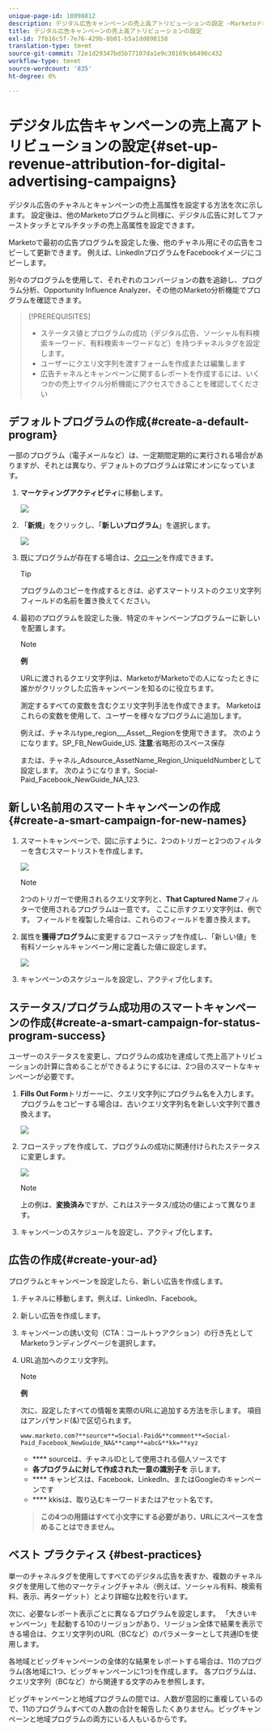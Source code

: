 ```yaml
---
unique-page-id: 10098812
description: デジタル広告キャンペーンの売上高アトリビューションの設定 —Marketoドキュメント — 製品ドキュメント
title: デジタル広告キャンペーンの売上高アトリビューションの設定
exl-id: 7fb16c5f-7e76-429b-8b01-b5a1dd898158
translation-type: tm+mt
source-git-commit: 72e1d29347bd5b77107da1e9c30169cb6490c432
workflow-type: tm+mt
source-wordcount: '835'
ht-degree: 0%

---
```


# デジタル広告キャンペーンの売上高アトリビューションの設定{#set-up-revenue-attribution-for-digital-advertising-campaigns}

デジタル広告のチャネルとキャンペーンの売上高属性を設定する方法を次に示します。 設定後は、他のMarketoプログラムと同様に、デジタル広告に対してファーストタッチとマルチタッチの売上高属性を設定できます。

Marketoで最初の広告プログラムを設定した後、他のチャネル用にその広告をコピーして更新できます。 例えば、LinkedInプログラムをFacebookイメージにコピーします。

別々のプログラムを使用して、それぞれのコンバージョンの数を追跡し、プログラム分析、Opportunity Influence Analyzer、その他のMarketo分析機能でプログラムを確認できます。

>[!PREREQUISITES]
>
>* ステータス値とプログラムの成功（デジタル広告、ソーシャル有料検索キーワード、有料検索キーワードなど）を持つチャネルタグを設定します。
>* ユーザーにクエリ文字列を渡すフォームを作成または編集します
>* 広告チャネルとキャンペーンに関するレポートを作成するには、いくつかの売上サイクル分析機能にアクセスできることを確認してください


## デフォルトプログラムの作成{#create-a-default-program}

一部のプログラム（電子メールなど）は、一定期間定期的に実行される場合がありますが、それとは異なり、デフォルトのプログラムは常にオンになっています。

1. **マーケティングアクティビティ**&#x200B;に移動します。

   ![](assets/login-marketing-activities-5.png)

1. 「**新規**」をクリックし、「**新しいプログラム**」を選択します。

   ![](assets/image2016-3-14-15-52-0.png)

1. 既にプログラムが存在する場合は、[クローン](/help/marketo/product-docs/core-marketo-concepts/programs/working-with-programs/clone-a-program.md)を作成できます。

   >[!TIP]
   >
   >プログラムのコピーを作成するときは、必ずスマートリストのクエリ文字列フィールドの名前を置き換えてください。

1. 最初のプログラムを設定した後、特定のキャンペーンプログラムーに新しいを配置します。

   >[!NOTE]
   >
   >**例**
   >
   >URLに渡されるクエリ文字列は、MarketoがMarketoでの人になったときに誰かがクリックした広告キャンペーンを知るのに役立ちます。
   >
   >測定するすべての変数を含むクエリ文字列手法を作成できます。 Marketoはこれらの変数を使用して、ユーザーを様々なプログラムに追加します。
   >
   >例えば、チャネルtype_region___Asset__Regionを使用できます。 次のようになります。SP_FB_NewGuide_US. **注意**:省略形のスペース保存
   >
   >または、チャネル_Adsource_AssetName_Region_UniqueIdNumberとして設定します。 次のようになります。Social-Paid_Facebook_NewGuide_NA_123.

## 新しい名前用のスマートキャンペーンの作成{#create-a-smart-campaign-for-new-names}

1. スマートキャンペーンで、図に示すように、2つのトリガーと2つのフィルターを含むスマートリストを作成します。

   ![](assets/image2016-3-23-13-3a59-3a24.png)

   >[!NOTE]
   >
   >2つのトリガーで使用されるクエリ文字列と、**That Captured Name**&#x200B;フィルターで使用されるプログラムは一意です。 ここに示すクエリ文字列は、例です。 フィールドを複製した場合は、これらのフィールドを置き換えます。

1. 属性を&#x200B;**獲得プログラム**&#x200B;に変更するフローステップを作成し、「新しい値」を有料ソーシャルキャンペーン用に定義した値に設定します。

   ![](assets/image2016-3-14-14-3a58-3a6.png)

1. キャンペーンのスケジュールを設定し、アクティブ化します。

## ステータス/プログラム成功用のスマートキャンペーンの作成{#create-a-smart-campaign-for-status-program-success}

ユーザーのステータスを変更し、プログラムの成功を達成して売上高アトリビューションの計算に含めることができるようにするには、2つ目のスマートなキャンペーンが必要です。

1. **Fills Out Form**&#x200B;トリガーーに、クエリ文字列にプログラム名を入力します。 プログラムをコピーする場合は、古いクエリ文字列名を新しい文字列で置き換えます。

   ![](assets/image2016-3-23-14-3a7-3a20.png)

1. フローステップを作成して、プログラムの成功に関連付けられたステータスに変更します。

   ![](assets/image2016-3-14-15-3a9-3a29.png)

   >[!NOTE]
   >
   >上の例は、**変換済み**&#x200B;ですが、これはステータス/成功の値によって異なります。

1. キャンペーンのスケジュールを設定し、アクティブ化します。

## 広告の作成{#create-your-ad}

プログラムとキャンペーンを設定したら、新しい広告を作成します。

1. チャネルに移動します。例えば、LinkedIn、Facebook。
1. 新しい広告を作成します。
1. キャンペーンの誘い文句（CTA：コールトゥアクション）の行き先としてMarketoランディングページを選択します。
1. URL追加へのクエリ文字列。

   >[!NOTE]
   >
   >**例**
   >
   >次に、設定したすべての情報を実際のURLに追加する方法を示します。 項目はアンパサンド(&amp;)で区切られます。
   >
   >`www.marketo.com?**source**=Social-Paid&**comment**=Social-Paid_Facebook_NewGuide_NA&**camp**=abc&**kk=**xyz`
   >
   >* **** sourceは、チャネルIDとして使用される個人ソースです
   >* **各プログラムに対して作成された一意の識別子を** 示します。
   >* **** キャンピスは、Facebook、LinkedIn、またはGoogleのキャンペーンです
   >* **** kkisは、取り込むキーワードまたはアセット名です。

   >
   >**この4つの用語はすべて小文字にする必要があり、URLにスペースを含めることはできません。**

## ベスト プラクティス {#best-practices}

単一のチャネルタグを使用してすべてのデジタル広告を表すか、複数のチャネルタグを使用して他のマーケティングチャネル（例えば、ソーシャル有料、検索有料、表示、再ターゲット）とより詳細な比較を行います。

次に、必要なレポート表示ごとに異なるプログラムを設定します。 「大きいキャンペーン」を起動する10のリージョンがあり、リージョン全体で結果を表示できる場合は、クエリ文字列のURL（BCなど）のパラメーターとして共通IDを使用します。

各地域とビッグキャンペーンの全体的な結果をレポートする場合は、11のプログラム(各地域に1つ、ビッグキャンペーンに1つ)を作成します。 各プログラムは、クエリ文字列（BCなど）から関連する文字のみを参照します。

ビッグキャンペーンと地域プログラムの間では、人数が意図的に重複しているので、11のプログラムすべての人数の合計を報告したくありません。ビッグキャンペーンと地域プログラムの両方にいる人もいるからです。
